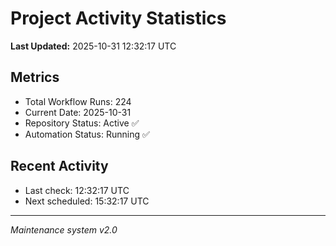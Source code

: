 # Project Activity Statistics

**Last Updated:** 2025-10-31 12:32:17 UTC

## Metrics
- Total Workflow Runs: 224
- Current Date: 2025-10-31
- Repository Status: Active ✅
- Automation Status: Running ✅

## Recent Activity
- Last check: 12:32:17 UTC
- Next scheduled: 15:32:17 UTC

---
*Maintenance system v2.0*
